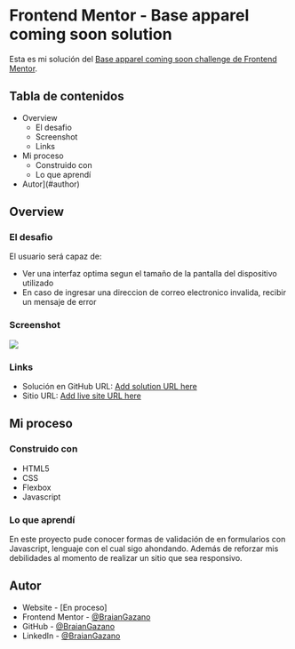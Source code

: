# Frontend Mentor - Base apparel coming soon solution

Esta es mi solución del [Base apparel coming soon challenge de Frontend Mentor](https://www.frontendmentor.io/challenges/base-apparel-coming-soon-page-5d46b47f8db8a7063f9331a0).

## Tabla de contenidos

- Overview
  - El desafio
  - Screenshot
  - Links
- Mi proceso
  - Construido con
  - Lo que aprendí
- Autor](#author)

## Overview

### El desafio

El usuario será capaz de:

- Ver una interfaz optima segun el tamaño de la pantalla del dispositivo utilizado
- En caso de ingresar una direccion de correo electronico invalida, recibir un mensaje de error

### Screenshot

![](https://i.imgur.com/dlxVK72.png)

### Links

- Solución en GitHub URL: [Add solution URL here](https://your-solution-url.com)
- Sitio URL: [Add live site URL here](https://your-live-site-url.com)

## Mi proceso

### Construido con

- HTML5
- CSS
- Flexbox
- Javascript

### Lo que aprendí

En este proyecto pude conocer formas de validación de en formularios con Javascript, lenguaje con el cual sigo ahondando.
Además de reforzar mis debilidades al momento de realizar un sitio que sea responsivo.

## Autor

- Website - [En proceso]
- Frontend Mentor - [@BraianGazano](https://www.frontendmentor.io/profile/BraianGazano)
- GitHub - [@BraianGazano](https://github.com/BraianGazano)
- LinkedIn - [@BraianGazano](https://www.linkedin.com/in/braian-gazano/)
